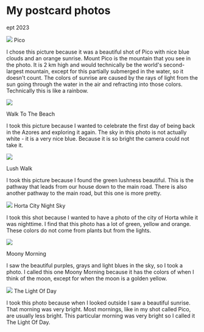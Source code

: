 # My postcard photos 
ept 2023 

![](https://lh4.googleusercontent.com/ByAAFYr6HLDJOVDMYFWm9zNcppNNLIAqyfb59Hw79RoKibG9nAqGJ7qBU1NY9Y9kFaJAGYETT5ecxBZJaOmCFafBtglkWZzXISYA6tw7XXfwguxHwfceO88SWecVHRpAlTssvKGhAwClCr0CJyEN-M0)
Pico

I chose this picture because it was a beautiful shot of Pico with nice blue clouds and an orange sunrise. Mount Pico is the mountain that you see in the photo. It is 2 km high and would technically be the world's second-largest mountain, except for this partially submerged in the water, so it doesn't count. The colors of sunrise are caused by the rays of light from the sun going through the water in the air and refracting into those colors. Technically this is like a rainbow.

 ![](https://lh4.googleusercontent.com/evrZs3YDcr7m2tl3j85sNGnarbV4cSL4ftjEAaZVoC-HvKgAjPMEtPqfpG4oHn4sB5omIl4_hgR_wmXbHRzzLd-fvU1D7B3KaQYw6vqkrODNfGEuwvarUQpRX3CZCBjMCYBGIwRSZO8mFX8IIB07NRw)

Walk To The Beach

I took this picture because I wanted to celebrate the first day of being back in the Azores and exploring it again. The sky in this photo is not actually white - it is a very nice blue. Because it is so bright the camera could not take it.

![](https://lh4.googleusercontent.com/r-FoFtMJ0N16ec5sBmkXgP-oJgkWqksurGDfJFk4mt0QEcqlsYf1b6rdax6QWBj6dACUeFTknlDdf26ZaKgG8_FT0R5qDIoDXMwsXHHuhukUOvpC59B2rg7k851cKrmvaXNiHkI47qVb7YxY8T1HdDQ)

Lush Walk

I took this picture because I found the green lushness beautiful. This is the pathway that leads from our house down to the main road. There is also another pathway to the main road, but this one is more pretty. 

![](https://lh3.googleusercontent.com/Q1-Zw1xJr-qqjbZzXcoIyTvgSAYtL9bBSF_KYR3qLjO6AZAX807lw1e9kLd2TuriEhxueTHNQ7Sx8TYpOXyy0rd8pQWHuJXzy-FObKmhY4IgVt50Cqm9bJxB4kqEroSVNwISxcsuDCYdOaclw_-SX2U)
Horta City Night Sky

I took this shot because I wanted to have a photo of the city of Horta while it was nighttime. I find that this photo has a lot of green, yellow and orange. These colors do not come from plants but from the lights.

![](https://lh6.googleusercontent.com/7bCMx27Oci9UACvYIa647S0QSjZU8ivIfEzy1KDAu6qZVVDAALd62GSRuDzmVbIVdX6K-6HN-lHC8HcJf7Dw16-uiRrkL-VJZNpIwZIMveyPJiPgNBSAxH_vBJ01O81lQNOV1lEd9H02u0COEzMOVTY)

Moony Morning 

I saw the beautiful purples, grays and light blues in the sky, so I took a photo. I called this one Moony Morning because it has the colors of when I think of the moon, except for when the moon is a golden yellow.

![](https://lh6.googleusercontent.com/ArBXAVTduoxEoNX5t-3SDjHnsi5AyUW-dHhUqPxHuQ7tHVR2KbsdbIxZ-XQfaIDhPEWOY7KWZKiHxPXszkOIkRzRQNWYbCibsb7Ax1u9ly-0dFsNhe1mTK_WmmhgqruZcCK8X-RKhGmO4CppQl_Z5_k)
The Light Of Day

I took this photo because when I looked outside I saw a beautiful sunrise. That morning was very bright. Most mornings, like in my shot called Pico, are usually less bright. This particular morning was very bright so I called it The Light Of Day.
